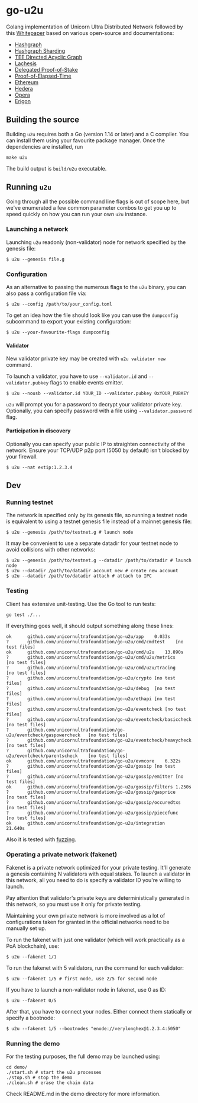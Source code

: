 # go-u2u

Golang implementation of Unicorn Ultra Distributed Network followed by this [Whitepaper](https://uniultra.xyz/docs/UnicornUltraWhitepaper.pdf) based on various open-source and documentations:
- [Hashgraph](https://arxiv.org/pdf/1907.02900.pdf)
- [Hashgraph Sharding](https://www.mdpi.com/2076-3417/13/15/8726)
- [TEE Directed Acyclic Graph](https://www.mdpi.com/2079-9292/12/11/2393)
- [Lachesis](https://arxiv.org/abs/2108.01900)
- [Delegated Proof-of-Stake](https://www.mdpi.com/1099-4300/25/9/1320)
- [Proof-of-Elapsed-Time](https://ieeexplore.ieee.org/document/9472787)
- [Ethereum](https://github.com/ethereum/go-ethereum)
- [Hedera](https://github.com/hashgraph/hedera-services)
- [Opera](https://github.com/Fantom-foundation/go-opera)
- [Erigon](https://github.com/ledgerwatch/erigon)

## Building the source

Building `u2u` requires both a Go (version 1.14 or later) and a C compiler. You can install
them using your favourite package manager. Once the dependencies are installed, run

```shell
make u2u
```
The build output is ```build/u2u``` executable.

## Running `u2u`

Going through all the possible command line flags is out of scope here,
but we've enumerated a few common parameter combos to get you up to speed quickly
on how you can run your own `u2u` instance.

### Launching a network

Launching `u2u` readonly (non-validator) node for network specified by the genesis file:

```shell
$ u2u --genesis file.g
```

### Configuration

As an alternative to passing the numerous flags to the `u2u` binary, you can also pass a
configuration file via:

```shell
$ u2u --config /path/to/your_config.toml
```

To get an idea how the file should look like you can use the `dumpconfig` subcommand to
export your existing configuration:

```shell
$ u2u --your-favourite-flags dumpconfig
```

#### Validator

New validator private key may be created with `u2u validator new` command.

To launch a validator, you have to use `--validator.id` and `--validator.pubkey` flags to enable events emitter.

```shell
$ u2u --nousb --validator.id YOUR_ID --validator.pubkey 0xYOUR_PUBKEY
```

`u2u` will prompt you for a password to decrypt your validator private key. Optionally, you can
specify password with a file using `--validator.password` flag.

#### Participation in discovery

Optionally you can specify your public IP to straighten connectivity of the network.
Ensure your TCP/UDP p2p port (5050 by default) isn't blocked by your firewall.

```shell
$ u2u --nat extip:1.2.3.4
```

## Dev

### Running testnet

The network is specified only by its genesis file, so running a testnet node is equivalent to
using a testnet genesis file instead of a mainnet genesis file:
```shell
$ u2u --genesis /path/to/testnet.g # launch node
```

It may be convenient to use a separate datadir for your testnet node to avoid collisions with other networks:
```shell
$ u2u --genesis /path/to/testnet.g --datadir /path/to/datadir # launch node
$ u2u --datadir /path/to/datadir account new # create new account
$ u2u --datadir /path/to/datadir attach # attach to IPC
```

### Testing

Client has extensive unit-testing. Use the Go tool to run tests:
```shell
go test ./...
```

If everything goes well, it should output something along these lines:
```
ok  	github.com/unicornultrafoundation/go-u2u/app	0.033s
?   	github.com/unicornultrafoundation/go-u2u/cmd/cmdtest	[no test files]
ok  	github.com/unicornultrafoundation/go-u2u/cmd/u2u	13.890s
?   	github.com/unicornultrafoundation/go-u2u/cmd/u2u/metrics	[no test files]
?   	github.com/unicornultrafoundation/go-u2u/cmd/u2u/tracing	[no test files]
?   	github.com/unicornultrafoundation/go-u2u/crypto	[no test files]
?   	github.com/unicornultrafoundation/go-u2u/debug	[no test files]
?   	github.com/unicornultrafoundation/go-u2u/ethapi	[no test files]
?   	github.com/unicornultrafoundation/go-u2u/eventcheck	[no test files]
?   	github.com/unicornultrafoundation/go-u2u/eventcheck/basiccheck	[no test files]
?   	github.com/unicornultrafoundation/go-u2u/eventcheck/gaspowercheck	[no test files]
?   	github.com/unicornultrafoundation/go-u2u/eventcheck/heavycheck	[no test files]
?   	github.com/unicornultrafoundation/go-u2u/eventcheck/parentscheck	[no test files]
ok  	github.com/unicornultrafoundation/go-u2u/evmcore	6.322s
?   	github.com/unicornultrafoundation/go-u2u/gossip	[no test files]
?   	github.com/unicornultrafoundation/go-u2u/gossip/emitter	[no test files]
ok  	github.com/unicornultrafoundation/go-u2u/gossip/filters	1.250s
?   	github.com/unicornultrafoundation/go-u2u/gossip/gasprice	[no test files]
?   	github.com/unicornultrafoundation/go-u2u/gossip/occuredtxs	[no test files]
?   	github.com/unicornultrafoundation/go-u2u/gossip/piecefunc	[no test files]
ok  	github.com/unicornultrafoundation/go-u2u/integration	21.640s
```

Also it is tested with [fuzzing](./FUZZING.md).


### Operating a private network (fakenet)

Fakenet is a private network optimized for your private testing.
It'll generate a genesis containing N validators with equal stakes.
To launch a validator in this network, all you need to do is specify a validator ID you're willing to launch.

Pay attention that validator's private keys are deterministically generated in this network, so you must use it only for private testing.

Maintaining your own private network is more involved as a lot of configurations taken for
granted in the official networks need to be manually set up.

To run the fakenet with just one validator (which will work practically as a PoA blockchain), use:
```shell
$ u2u --fakenet 1/1
```

To run the fakenet with 5 validators, run the command for each validator:
```shell
$ u2u --fakenet 1/5 # first node, use 2/5 for second node
```

If you have to launch a non-validator node in fakenet, use 0 as ID:
```shell
$ u2u --fakenet 0/5
```

After that, you have to connect your nodes. Either connect them statically or specify a bootnode:
```shell
$ u2u --fakenet 1/5 --bootnodes "enode://verylonghex@1.2.3.4:5050"
```

### Running the demo

For the testing purposes, the full demo may be launched using:
```shell
cd demo/
./start.sh # start the u2u processes
./stop.sh # stop the demo
./clean.sh # erase the chain data
```
Check README.md in the demo directory for more information.
